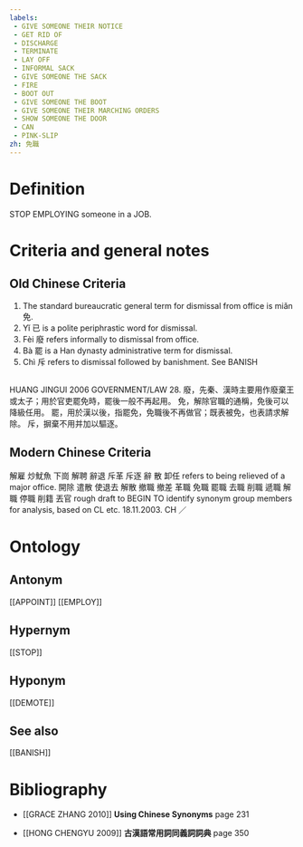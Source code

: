```yaml
---
labels: 
 - GIVE SOMEONE THEIR NOTICE
 - GET RID OF
 - DISCHARGE
 - TERMINATE
 - LAY OFF
 - INFORMAL SACK
 - GIVE SOMEONE THE SACK
 - FIRE
 - BOOT OUT
 - GIVE SOMEONE THE BOOT
 - GIVE SOMEONE THEIR MARCHING ORDERS
 - SHOW SOMEONE THE DOOR
 - CAN
 - PINK-SLIP
zh: 免職
---
```


# Definition
STOP EMPLOYING someone in a JOB.
# Criteria and general notes
## Old Chinese Criteria
1. The standard bureaucratic general term for dismissal from office is miǎn 免.
2. Yǐ 已 is a polite periphrastic word for dismissal.
3. Fèi 廢 refers informally to dismissal from office.
4. Bà 罷 is a Han dynasty administrative term for dismissal.
5. Chì 斥 refers to dismissal followed by banishment. See BANISH
## 
HUANG JINGUI 2006
GOVERNMENT/LAW 28.
廢，先秦、漢時主要用作廢棄王或太子；用於官吏罷免時，罷後一般不再起用。
免，解除官職的通稱，免後可以降級任用。
罷，用於漢以後，指罷免，免職後不再做官；既表被免，也表請求解除。
斥，摒棄不用并加以驅逐。
## Modern Chinese Criteria
解雇
炒魷魚
下崗
解聘
辭退
斥革
斥逐
辭
散
卸任 refers to being relieved of a major office.
開除
遣散
使退去
解散
撤職
撤差
革職
免職
罷職
去職
削職
遞職
解職
停職
削籍
丟官
rough draft to BEGIN TO identify synonym group members for analysis, based on CL etc. 18.11.2003. CH ／
# Ontology

## Antonym
[[APPOINT]]
[[EMPLOY]]
## Hypernym
[[STOP]]
## Hyponym
[[DEMOTE]]
## See also
[[BANISH]]
# Bibliography
- [[GRACE ZHANG 2010]]
**Using Chinese Synonyms** page 231

- [[HONG CHENGYU 2009]]
**古漢語常用詞同義詞詞典** page 350
